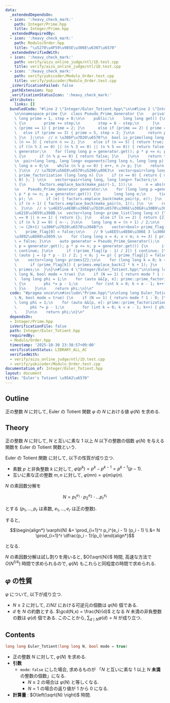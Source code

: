 ```yaml
---
data:
  _extendedDependsOn:
  - icon: ':heavy_check_mark:'
    path: Integer/Prime.hpp
    title: Integer/Prime.hpp
  _extendedRequiredBy:
  - icon: ':heavy_check_mark:'
    path: Modulo/Order.hpp
    title: "\u5270\u4F59\u985E\u306E\u6307\u6570"
  _extendedVerifiedWith:
  - icon: ':heavy_check_mark:'
    path: verify/aizu_online_judge/ntl/1D.test.cpp
    title: verify/aizu_online_judge/ntl/1D.test.cpp
  - icon: ':heavy_check_mark:'
    path: verify/yukicoder/Modulo_Order.test.cpp
    title: verify/yukicoder/Modulo_Order.test.cpp
  _isVerificationFailed: false
  _pathExtension: hpp
  _verificationStatusIcon: ':heavy_check_mark:'
  attributes:
    links: []
  bundledCode: "#line 2 \"Integer/Euler_Totient.hpp\"\n\n#line 2 \"Integer/Prime.hpp\"\
    \n\nnamespace prime {\n  class Pseudo_Prime_Generator {\n    private:\n    long\
    \ long prime = 1, step = 0;\n\n    public:\n    long long get() {\n      if (step)\
    \ {\n        prime += step;\n        step = 6 - step;\n      }\n      else if\
    \ (prime == 1) { prime = 2; }\n      else if (prime == 2) { prime = 3; }\n   \
    \   else if (prime == 3) { prime = 5, step = 2; }\n\n      return prime;\n   \
    \ }\n  };\n\n  // n \u306F\u7D20\u6570?\n  bool is_prime(long long n) {\n    if\
    \ (n <= 3) { return n >= 2; }\n    else if (n == 5) { return true; }\n    else\
    \ if ((n % 2 == 0) || (n % 3 == 0) || (n % 5 == 0)) { return false; }\n\n    Pseudo_Prime_Generator\
    \ generator;\n    for (long long p = generator.get(); p * p <= n; p = generator.get())\
    \ {\n      if (n % p == 0) { return false; }\n    }\n\n    return true;\n  }\n\
    \n  pair<long long, long long> exponents(long long n, long long p) {\n    long\
    \ long e = 0;\n    while (n % p == 0) { e++, n /= p; }\n    return {e, n};\n \
    \ }\n\n  // \u7D20\u56E0\u6570\u5206\u89E3\n  vector<pair<long long, long long>>\
    \ prime_factorization (long long n) {\n    if (n == 0) { return { make_pair(0,\
    \ 0) }; } \n\n    vector<pair<long long, long long>> factors;\n    if (n < 0)\
    \ {\n      factors.emplace_back(make_pair(-1, 1));\n      n = abs(n);\n    }\n\
    \n    Pseudo_Prime_Generator generator;\n    for (long long p =generator.get();\
    \ p * p <= n; p = generator.get()) {\n      long long e;\n      tie(e, n) = exponents(n,\
    \ p); \n      if (e) { factors.emplace_back(make_pair(p, e)); }\n    }\n\n   \
    \ if (n > 1) { factors.emplace_back(make_pair(n, 1)); }\n  \n    return factors;\n\
    \  }\n\n  // n \u4EE5\u4E0B\u306E\u7D20\u6570\u306E\u30EA\u30B9\u30C8\u3092\u4F5C\
    \u6210\u3059\u308B.\n  vector<long long> prime_list(long long n) {\n    if (n\
    \ == 0 || n == 1) { return {}; }\n    else if (n == 2) { return {2}; }\n\n   \
    \ if (n % 2 == 0) { n--; }\n\n    long long m = (n + 1) / 2;\n\n    // prime_flag[k]\
    \ := (2k+1) \u306F\u7D20\u6570\u304B?\n    vector<bool> prime_flag(m, true);\n\
    \    prime_flag[0] = false;\n\n    // 9 \u4EE5\u4E0A\u306E 3 \u306E\u500D\u6570\
    \u3092\u6D88\u3059.\n    for (long long x = 4; x < m; x += 3) { prime_flag[x]\
    \ = false; }\n\n    auto generator = Pseudo_Prime_Generator();\n    for (auto\
    \ p = generator.get(); p * p <= n; p = generator.get()) {\n      if (p <= 3) {\
    \ continue; }\n\n      if (!prime_flag[(p - 1) / 2]) { continue; }\n\n      for\
    \ (auto j = (p * p - 1) / 2; j < m; j += p) { prime_flag[j] = false; }\n    }\n\
    \n    vector<long long> primes{2};\n\n    for (long long k = 0; k < m; k++) {\n\
    \      if (prime_flag[k]) { primes.emplace_back(2 * k + 1); }\n    }\n\n    return\
    \ primes;\n  }\n}\n#line 4 \"Integer/Euler_Totient.hpp\"\n\nlong long Euler_Totient(long\
    \ long N, bool mode = true) {\n    if (N == 1) { return mode ? 1 : 0; }\n\n  \
    \  long long phi = 1;\n    for (auto &&[p, e]: prime::prime_factorization(N))\
    \ {\n        phi *= p - 1;\n        for (int k = 0; k < e - 1; k++) { phi *= p;\
    \ }\n    }\n\n    return phi;\n}\n"
  code: "#pragma once\n\n#include\"Prime.hpp\"\n\nlong long Euler_Totient(long long\
    \ N, bool mode = true) {\n    if (N == 1) { return mode ? 1 : 0; }\n\n    long\
    \ long phi = 1;\n    for (auto &&[p, e]: prime::prime_factorization(N)) {\n  \
    \      phi *= p - 1;\n        for (int k = 0; k < e - 1; k++) { phi *= p; }\n\
    \    }\n\n    return phi;\n}\n"
  dependsOn:
  - Integer/Prime.hpp
  isVerificationFile: false
  path: Integer/Euler_Totient.hpp
  requiredBy:
  - Modulo/Order.hpp
  timestamp: '2025-10-30 23:38:57+09:00'
  verificationStatus: LIBRARY_ALL_AC
  verifiedWith:
  - verify/aizu_online_judge/ntl/1D.test.cpp
  - verify/yukicoder/Modulo_Order.test.cpp
documentation_of: Integer/Euler_Totient.hpp
layout: document
title: "Euler's Totient \u95A2\u6570"
---
```


## Outline

正の整数 $N$ に対して, Euler の Totient 関数 $\varphi$ の $N$ における値 $\varphi(N)$ を求める.

## Theory

正の整数 $N$ に対して, $N$ と互いに素な $1$ 以上 $N$ 以下の整数の個数 $\varphi(N)$ を与える関数を Euler の Totient 関数という.

Euler の Totient 関数 に対して, 以下の性質が成り立つ.

* 素数 $p$ と非負整数 $k$ に対して, $\varphi(p^k) = p^k - p^{k-1} = p^{k-1} (p-1)$.
* 互いに素な正の整数 $m, n$ に対して, $\varphi(mn) = \varphi(m) \varphi(n)$.

$N$ の素因数分解を

$$ N = p_1^{e_1} \cdot p_2^{e_2} \cdot \dots p_r^{e_r} $$

とする ($p_1, \dots, p_r$ は素数, $e_1, \dots, e_r$ は正の整数).

すると,

$$\begin{align*}
    \varphi(N)
    &= \prod_{i=1}^r p_i^{e_i - 1} (p_i - 1) \\
    &= N \prod_{i=1}^r \dfrac{p_i - 1}{p_i}
\end{align*}$$

となる.

$N$ の素因数分解は試し割りを用いると, $O(\sqrt{N})$ 時間, 高速な方法で $O(N^{1/4})$ 時間で求められるので, $\varphi(N)$ もこれらと同程度の時間で求められる.

## $\varphi$ の性質

$\varphi$ について, 以下が成り立つ.

* $N \geq 2$ に対して, $\mathbb{Z}/N \mathbb{Z}$ における可逆元の個数は $\varphi(N)$ 個である.
* $d$ を $N$ の約数とする. $\gcd(N,x) = \frac{N}{d}$ となる $N$ 未満の非負整数の数は $\varphi(d)$ 個である. このことから, $\displaystyle \sum_{d \mid N} \varphi(d) = N$ が成り立つ.

## Contents

```cpp
long long Euler_Totient(long long N, bool mode = true)
```

* 正の整数 $N$ に対して, $\varphi(N)$ を求める.
* **引数**
  * `mode`: `false` にした場合, 求めるものが 「$N$ と互いに素な $1$ 以上 $N$ **未満**の整数の個数」になる.
    * $N \geq 2$ の場合は $\varphi(N)$ と等しくなる.
    * $N = 1$ の場合の返り値が $1$ から $0$ になる.
* **計算量** : $O\left(\sqrt{N} \right)$ 時間.